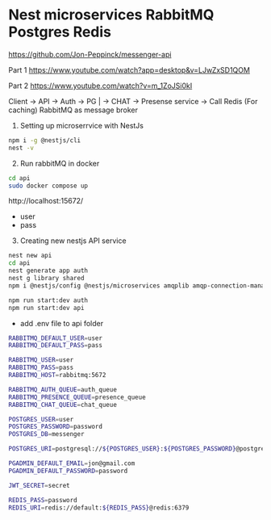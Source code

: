 # Nest microservices RabbitMQ Postgres Redis
https://github.com/Jon-Peppinck/messenger-api 

Part 1
https://www.youtube.com/watch?app=desktop&v=LJwZxSD1QOM 

Part 2
https://www.youtube.com/watch?v=m_1ZoJSi0kI 


Client -> API -> Auth -> PG 
            | -> CHAT -> Presense service -> Call
             Redis (For caching)
RabbitMQ as message broker 

1. Setting up microserrvice with NestJs
```bash
npm i -g @nestjs/cli 
nest -v
```

2. Run rabbitMQ in docker
```bash
cd api
sudo docker compose up
``` 
http://localhost:15672/
- user
- pass

3. Creating new nestjs API service
```bash
nest new api
cd api
nest generate app auth 
nest g library shared
npm i @nestjs/config @nestjs/microservices amqplib amqp-connection-manager
``` 

```bash
npm run start:dev auth
npm run start:dev api

``` 

- add .env file to api folder
```bash
RABBITMQ_DEFAULT_USER=user
RABBITMQ_DEFAULT_PASS=pass 

RABBITMQ_USER=user
RABBITMQ_PASS=pass
RABBITMQ_HOST=rabbitmq:5672

RABBITMQ_AUTH_QUEUE=auth_queue
RABBITMQ_PRESENCE_QUEUE=presence_queue
RABBITMQ_CHAT_QUEUE=chat_queue

POSTGRES_USER=user
POSTGRES_PASSWORD=password
POSTGRES_DB=messenger

POSTGRES_URI=postgresql://${POSTGRES_USER}:${POSTGRES_PASSWORD}@postgres:5432/${POSTGRES_DB}

PGADMIN_DEFAULT_EMAIL=jon@gmail.com
PGADMIN_DEFAULT_PASSWORD=password

JWT_SECRET=secret

REDIS_PASS=password
REDIS_URI=redis://default:${REDIS_PASS}@redis:6379 

``` 

